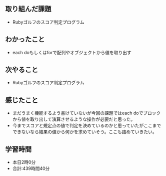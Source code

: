## 取り組んだ課題
- Rubyゴルフのスコア判定プログラム
## わかったこと
- each doもしくはforで配列やオブジェクトから値を取り出す
## 次やること
- Rubyゴルフのスコア判定プログラム
## 感じたこと
- まだうまく機能するよう書けていないが今回の課題ではeach doでブロックから値を取り出して演算させるような操作が必要だと思った。
- 今までスコアと規定点の値で判定を決めているのかと思っていたがここまでできないなら結果の値から何かを求めていそう。ここも詰めていきたい。 
## 学習時間
- 本日2時0分<br>
- 合計:439時間40分
